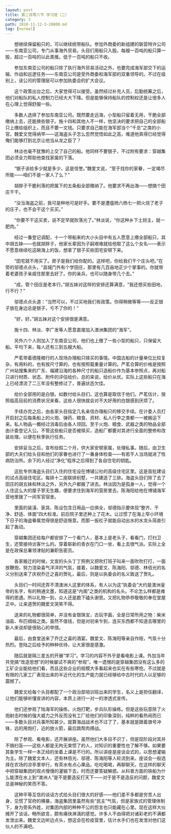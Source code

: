 ```yaml
---
layout: post
title: 第二百零八节 学习班（二）
category: 3
path: 2010-11-12-3-20800.md
tag: [normal]
---
```


　　想继续保留船只的，可以继续统带船队。参加外商委的新组建的联营特许公司——东南亚公司，专门从事海外贸易。头目们用船只入股。每艘一百吨的船只算一股，超过一百吨的以此类推。低于一百吨的船只不收。

　　参加东南亚公司的船只除了执行海外贸易活动之外，也要完成海军部交下的运输、作战和巡逻任务——东南亚公司是受外商委和海军部的双重领导的。不过在级别上，该公司的管理层可以参加执委会的扩大会议。

　　这个政策出台之后，大家觉得可以接受。虽然经过补充人员，后勤统筹之后，他们对船队的私人控制力已经大大下降。但是能够保持船队的控制权还是让很多人在心理上觉得舒服一些。

　　多数人选择了参加东南亚公司。既然要走远海，小型船只留着无用，干脆全部缴纳上去，还能换些银子。施十四和其他人不一样，他坚决的要求把自己的全部船只上缴给组织上，而且不要一文钱。只要求自己能在海军部当个“千总”之类的小官。魏爱文觉得纳罕——这海盗头子怎么忽然觉悟如此之高，难道他真得已经觉得俺们能够打到北京让他当从龙之臣了？

　　林淡也毫不犹豫的上交了自己的船。他同样不要银子，不过附有要求：穿越集团必须全力帮助他查找家属的下落。

　　“银子该给多少就是多少，这是信誉。”魏爱文说，“至于找你的家眷，一定竭尽所能——咱们不是一家人了么？”

　　胡胖子干脆利落的把属下的五条船全部缴纳了。他要求不再出海——想搞个田庄干干。

　　“没当海盗之前，我可是种地可是好手。要不是遭瘟杨六杨七一把火烧了老子的庄子，也不会干这个买买。”

　　“你要不干这买卖，说不定早就败落光了。”林淡说，“你这种乡下土财主，就一肥肉。”

　　经过一番登记调配，十一个带船来的大小头目中有五人愿意上缴全部船只，其中胡五妹——也就胡胖子，他家长辈因为子嗣艰难就给他取了这么个女名——表示不愿意继续吃这碗海上的饭，想拿了银子买些田宅安顿下来。

　　“田宅就不用买了。房子是我们给你配的。这样吧，你给我们干个庄头吧。”在旁的邬德点点头，“县城门外有个学田庄，那里有几百亩地正少个掌事的。你就带着老婆孩子亲戚住那里去好了。你的亲兵，也可以随身带几个去。”

　　“成，管个田庄是老本行。”胡五妹对这样的安排还算满意，“我还想买些田地，行不行？”

　　邬德点点头道：“当然可以，不过买地我们有政策。你得稍微等等——反正银子放在身边总是银子，亏不了你的！”

　　“好，好。”胡五妹对这个安排很是满意。

　　施十四、林淡、李广发等人愿意直接加入澳洲集团的“海军”。

　　另外六个人则加入了东南亚公司，他们也上缴了一些小型的船只，只保留大船。平均下来，每人还有三到五艘大船。

　　严茗带着德隆粮行的人现场办理船只赎买的事情。中国古船的计量单位比较复杂，有用料的，也有按尺寸算的，也有按照载重量计算的。严茗合算的价格是按照广州站搜集来的广东、福建沿海的各种尺寸的船只造船价作为基本参照点，再对船只进行材质、状态、附件的评估给价。总的来说，给价从优。实际上这些船只在海上已经漂流了二三年没有整修过了，普遍状态欠佳。

　　给价全部用的是白银。如数付给头目们。这也算是取信于他们。严茗估计，按照临高目前的消费状况来看，这些人很快就会对不大好用的白银感到厌烦了。

　　手续办完之后，由各家头目指定几名亲信办理船只的移交手续。在计委人员打开启封之后每条船上的火炮、弹药、粮食、资材、私人行李之类都一一被搬运下来。私人物品一概经过消毒后由各人领回。至于火炮、粮食、武器之类的物品全部由计委登记入公。不管这些船只是否被赎买，造船厂都要对其进行全面的整修和改装处理。以便在秋季执行任务。

　　安排妥当之后，宣布给假二个月，供大家安顿家属，处理私事。随后，由卫生部的大夫们给头目和他们的家眷也进行了一番身体检查——有若干人当场就进了性病防治所。余下的人经过“净化”程序之后得到了各自住宅的钥匙。

　　这批专供海盗头目们入住的住宅设在博铺公社的高级住宅区里。这是首批建设的试点高级住宅区。每排十二座联排别墅，一共建造了三排。海盗头目们除了去了田庄的胡五妹和林淡之外，另外九户都搬了进去。林淡因为是孤身一人，觉得一个人住这么大的屋子寥无生趣，便要求住到海军的营房里去。陈海阳给他在博铺海军营地里拨了一间军官宿舍。

　　里面的装潢、家具、陈设包含日用品一应俱全，邬德指示要体现“整齐、干净、舒适、体面”四大标准。前后院子里还种上了花木。让过惯了在海上窄小环境下日子的海盗眷属觉得很是舒适惬意。而那一扳杠子就能自动出水的水龙头简直引起了轰动。

　　穿越集团还给每户都安排了一个看门人，基本上是老头子，看看门，打扫卫生，还管接待访客什么的。穿着崭新的青衣在门口一坐，看上去很气派。实际上全是在政保总署领津贴的兼职告密员。

　　各家搬迁的时候，文宣的头头丁丁照例又把吹打班子叫来一面吹吹打打，一面放鞭炮，努力渲染喜气洋洋的气氛，接着，以魏爱文、陈海阳、邬德、林佰光的名义分别送来了庆祝乔迁之喜的贺礼，最后，则是以执委会的名义致送了贺礼。

　　头目们一时间还弄不清澳洲人这里的体系，有人以为这“执委会”大约是澳洲皇帝的名字，有的稍通文墨，知道这是“内阁”之类的机构的名头。不论怎么样都是难得的恩遇。所以礼物一到，众人还是跪下磕头谢恩。又把礼物恭恭敬敬的奉在堂屋正中。让来道贺的魏爱文哭笑不得。

　　送来的礼物都很简单，并没有金银珠宝，古玩字画，全是日常所用之物：柴米油盐、布匹绸缎之类。虽然不值钱，但是对初来乍到，连买东西都不知道去哪里的新人来说却是很贴心的举措。

　　最后，由食堂送来了乔迁之喜的酒宴。魏爱文、陈海阳等亲自作陪，气氛十分热烈。登陆之后给予的种种优待，让大家很是感激。

　　随后就是隔三差五的开展“学习”。学习的内容不外乎是看电影上课。外加当年共党搞“改造思想”的时候屡试不爽的“参观”。唯一遗憾的是穿越集团没有这么多的工矿企业能给他们看，而且这些企业的规模大多看起来也实在有些寒伧。不过就是有限的几家工厂表现出来的半近代化的生产能力就已经够给中古时代的人以足够的震撼了。

　　魏爱文给每个头目都配了一个政治部培训班出来的学生，名义上是担任翻译，让他们能够听懂宣讲的内容，本质上进行一对一的渗透式宣传。

　　他们还参观了陆海军的操练，火炮打靶，步兵队形操练。但是这些玩意除了火炮射击时候的强大威力之外反而没有工厂给他们的印象深刻，纯粹的看热闹而已——多数头目对兵事所知甚少。就算海战战术也不过了了，基本就是跟着旗号冲锋，远的用炮打，近的放火箭，最后跳帮肉搏战。

　　除了参观、看电影，还开展讲座。虽然他们大多目不识丁，但是现阶段对其并不搞扫盲——这些人都是无拘无束惯了的人，对知识的重要性也了解不够。如果要其象学生一样一本正经的坐着上课是不行的。所以讲座是座谈会式的，以思想灌输为主。除了魏爱文本人，还有林佰光、邬德、陈海阳等人轮流到来。座谈会一般选择在农场的凉亭里举行，有茶水有点心果品，吃吃喝喝，再聊聊天。在这样的聊天中把穿越集团的观点慢慢的灌输下去，时而还要答疑解惑。从科普方面的铁船为什么能漂在水上到“澳洲人”是不是要造反打天下——对于是不是造反的问题，魏爱文总是神秘的笑而不答。

　　这种平等互信的谈话方式给头目们很大的好感——他们差不多都是穷苦人出身，见惯了官府的横暴，海盗集团里虽然有些“民主”气氛，但是家族式的管理体制下，身为旁系外姓，对集团内部的种种不公的怨言也只能藏在心里。现在这样大伙摊开了谈话，畅所欲言，颇有痛快淋漓的感觉。许多人不由得把对诸彩老的不满都发泄出来。魏爱文边听边点头，想这会在检疫营里，估计水手们也在发泄对他们这伙人的不满吧。
